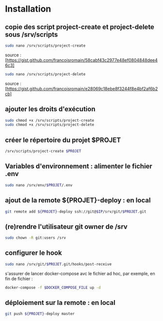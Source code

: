 # Installation

## copie des script project-create et project-delete sous /srv/scripts

```bash
sudo nano /srv/scripts/project-create
```

source : [https://gist.github.com/francoisromain/58cabf43c2977e48ef0804848dee46c3]

```bash
sudo nano /srv/scripts/project-delete
```

source : [https://gist.github.com/francoisromain/e28069c18ebe8f3244f8e4bf2af6b2cb]

## ajouter les droits d'exécution

```bash
sudo chmod +x /srv/scripts/project-create
sudo chmod +x /srv/scripts/project-delete
```

## créer le répertoire du projet $PROJET

```bash
/srv/scripts/project-create $PROJET
```

## Variables d'environnement : alimenter le fichier .env

```bash
sudo nano /srv/env/$PROJET/.env
```

## ajout de la remote ${PROJET}-deploy : en local

```bash
git remote add ${PROJET}-deploy ssh://git@$IP/srv/git/$PROJET.git
```

## (re)rendre l'utilisateur git owner de /srv

```bash
sudo chown -R git:users /srv
```

## configurer le hook

```bash
sudo nano /srv/git/$PROJET.git/hooks/post-receive
```

s'assurer de lancer docker-compose avc le fichier ad hoc, par exemple, en fin de fichier :

```bash
docker-compose -f $DOCKER_COMPOSE_FILE up -d
```

## déploiement sur la remote : en local

```bash
git push ${PROJET}-deploy master
```
